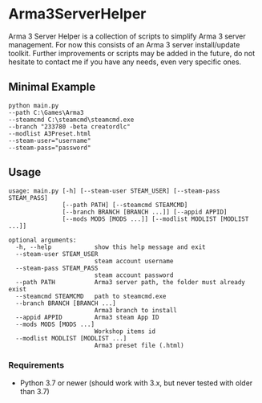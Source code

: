 # Arma3ServerHelper

Arma 3 Server Helper is a collection of scripts to simplify Arma 3 server
management.
For now this consists of an Arma 3 server install/update toolkit.
Further improvements or scripts may be added in the future, do not hesitate to
contact me if you have any needs, even very specific ones.

## Minimal Example
```
python main.py
--path C:\Games\Arma3
--steamcmd C:\steamcmd\steamcmd.exe
--branch "233780 -beta creatordlc"
--modlist A3Preset.html
--steam-user="username"
--steam-pass="password"
```

## Usage
```
usage: main.py [-h] [--steam-user STEAM_USER] [--steam-pass STEAM_PASS]
               [--path PATH] [--steamcmd STEAMCMD]
               [--branch BRANCH [BRANCH ...]] [--appid APPID]
               [--mods MODS [MODS ...]] [--modlist MODLIST [MODLIST ...]]

optional arguments:
  -h, --help            show this help message and exit
  --steam-user STEAM_USER
                        steam account username
  --steam-pass STEAM_PASS
                        steam account password
  --path PATH           Arma3 server path, the folder must already exist
  --steamcmd STEAMCMD   path to steamcmd.exe
  --branch BRANCH [BRANCH ...]
                        Arma3 branch to install
  --appid APPID         Arma3 steam App ID
  --mods MODS [MODS ...]
                        Workshop items id
  --modlist MODLIST [MODLIST ...]
                        Arma3 preset file (.html)

```

### Requirements
* Python 3.7 or newer
  (should work with 3.x, but never tested with older than 3.7)

